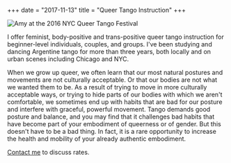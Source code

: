+++
date = "2017-11-13"
title = "Queer Tango Instruction"
+++

![Amy at the 2016 NYC Queer Tango Festival](/img/nyc_qtf.jpg "Amy at the 2016 NYC Queer Tango Festival")

I offer feminist, body-positive and trans-positive queer tango instruction for beginner-level individuals, couples, and groups. I've been studying and dancing Argentine tango for more than three years, both locally and on urban scenes including Chicago and NYC. 

When we grow up queer, we often learn that our most natural postures and movements are not culturally acceptable. Or that our bodies are not what we wanted them to be. As a result of trying to move in more culturally acceptable ways, or trying to hide parts of our bodies with which we aren't comfortable, we sometimes end up with habits that are bad for our posture and interfere with graceful, powerful movement. Tango demands good posture and balance, and you may find that it challenges bad habits that have become part of your embodiment of queerness or of gender. But this doesn't have to be a bad thing. In fact, it is a rare opportunity to increase the health and mobility of your already authentic embodiment. 

[Contact me](/contact/) to discuss rates. 
